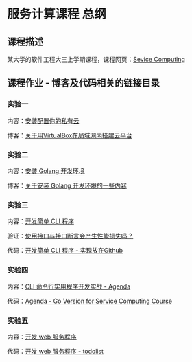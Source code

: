 # 服务计算课程 总纲

## 课程描述

某大学的软件工程大三上学期课程，课程网页：[Sevice Computing](https://pmlpml.github.io/ServiceComputingOnCloud/)

## 课程作业 - 博客及代码相关的链接目录

### 实验一

内容：[安装配置你的私有云](https://pmlpml.github.io/ServiceComputingOnCloud/ex-install-cloud)

博客：[关于用VirtualBox在局域网内搭建云平台](https://github.com/owtotwo/Service-Computing-On-Cloud-Course/tree/homework1)

### 实验二

内容：[安装 Golang 开发环境](https://pmlpml.github.io/ServiceComputingOnCloud/ex-install-go)

博客：[关于安装 Golang 开发环境的一些内容](https://github.com/owtotwo/Service-Computing-On-Cloud-Course/tree/homework2)

### 实验三

内容：[开发简单 CLI 程序](https://pmlpml.github.io/ServiceComputingOnCloud/ex-cli-basic)

验证：[使用接口与接口断言会产生性能损失吗？](./)

代码：[开发简单 CLI 程序 - 实现放在Github](https://github.com/owtotwo/Service-Computing-On-Cloud-Course/tree/homework3)

### 实验四

内容：[CLI 命令行实用程序开发实战 - Agenda](https://pmlpml.github.io/ServiceComputingOnCloud/ex-cli-agenda)

代码：[Agenda - Go Version for Service Computing Course](https://github.com/owtotwo/agenda)

### 实验五

内容：[开发 web 服务程序](https://pmlpml.github.io/ServiceComputingOnCloud/ex-cloudgo-start)

代码：[开发 web 服务程序 - todolist](https://github.com/owtotwo/Service-Computing-On-Cloud-Course/tree/homework5)
